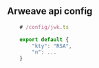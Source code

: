 ## Arweave api config
``` ts
    # /config/jwk.ts

    export default {
        "kty": "RSA",
        "n": ...
    }
```